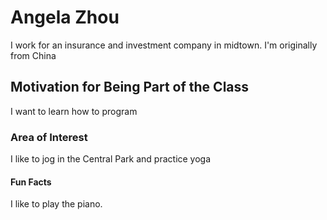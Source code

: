 # Angela Zhou
I work for an insurance and investment company in midtown. I'm originally from China
## Motivation for Being Part of the Class
I want to learn how to program
### Area of Interest
I like to jog in the Central Park and practice yoga
#### Fun Facts
I like to play the piano.

